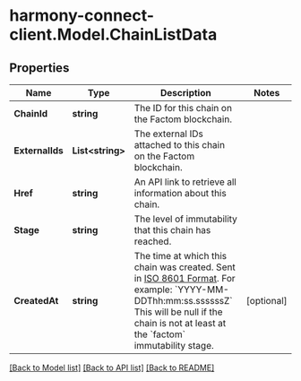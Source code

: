 # harmony-connect-client.Model.ChainListData
## Properties

Name | Type | Description | Notes
------------ | ------------- | ------------- | -------------
**ChainId** | **string** | The ID for this chain on the Factom blockchain. | 
**ExternalIds** | **List&lt;string&gt;** | The external IDs attached to this chain on the Factom blockchain. | 
**Href** | **string** | An API link to retrieve all information about this chain. | 
**Stage** | **string** | The level of immutability that this chain has reached. | 
**CreatedAt** | **string** | The time at which this chain was created. Sent in [ISO 8601 Format](https://en.wikipedia.org/wiki/ISO_8601). For example: &#x60;YYYY-MM-DDThh:mm:ss.ssssssZ&#x60; This will be null if the chain is not at least at the &#x60;factom&#x60; immutability stage. | [optional] 

[[Back to Model list]](../README.md#documentation-for-models) [[Back to API list]](../README.md#documentation-for-api-endpoints) [[Back to README]](../README.md)

